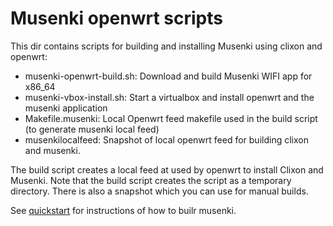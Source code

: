 # Musenki openwrt scripts

This dir contains scripts for building and installing Musenki using clixon and openwrt:
  * musenki-openwrt-build.sh: Download and build Musenki WIFI app for x86_64
  * musenki-vbox-install.sh: Start a virtualbox and install openwrt and the musenki application
  * Makefile.musenki: Local Openwrt feed makefile used in the build script (to generate musenki local feed)
  * musenkilocalfeed: Snapshot of local openwrt feed for building clixon and musenki.

The build script creates a local feed at used by openwrt to install
Clixon and Musenki. Note that the build script creates the script as a temporary directory. There is also a snapshot which you can use for manual builds.

See [quickstart](../docs/Quickstart.md#quickstart) for instructions of how to builr musenki.
